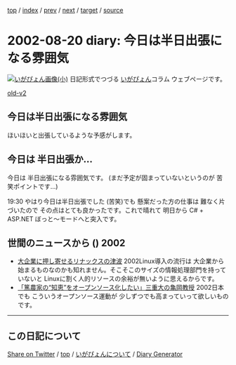 [top](https://igapyon.github.io/diary/) 
 / [index](https://igapyon.github.io/diary/2002/index.html) 
 / [prev](https://igapyon.github.io/diary/2002/ig020819.html) 
 / [next](https://igapyon.github.io/diary/2002/ig020821.html) 
 / [target](https://igapyon.github.io/diary/2002/ig020820.html) 
 / [source](https://github.com/igapyon/diary/blob/gh-pages/2002/ig020820.html.src.md) 

2002-08-20 diary: 今日は半日出張になる雰囲気
=====================================================================================================
[![いがぴょん画像(小)](https://igapyon.github.io/diary/images/iga200306s.jpg "いがぴょん")](https://igapyon.github.io/diary/memo/memoigapyon.html) 日記形式でつづる [いがぴょん](https://igapyon.github.io/diary/memo/memoigapyon.html)コラム ウェブページです。

[old-v2](ig020820-orig.html)

## 今日は半日出張になる雰囲気

ほいほいと出張しているような予感がします。


## 今日は 半日出張か…

今日は 半日出張になる雰囲気です。
(まだ予定が固まっていないというのが 苦笑ポイントです…)

19:30 やはり今日は半日出張でした (苦笑)でも 懸案だった方の仕事は 難なく片づいたので その点はとても良かったです。これで晴れて 明日から C# + ASP.NET ぼっと～モードへと突入です。

## 世間のニュースから () 2002

* [大企業に押し寄せるリナックスの津波](http://www.hotwired.co.jp/news/news/business/story/20020819102.html)  2002Linux導入の流行は 大企業から始まるものなのかも知れません。そこそこのサイズの情報処理部門を持っていないと Linuxに割く人的リソースの余裕が無いように思えるからです。
* [「篤農家の“知恵”をオープンソース化したい」三重大の亀岡教授](http://biztech.nikkeibp.co.jp/wcs/show/leaf?CID=onair/biztech/comp/201207)  2002日本でも こういうオープンソース運動が 少しずつでも高まっていって欲しいものです。

----------------------------------------------------------------------------------------------------

## この日記について

[Share on Twitter](https://twitter.com/intent/tweet?hashtags=igapyon%2Cdiary%2C%E3%81%84%E3%81%8C%E3%81%B4%E3%82%87%E3%82%93&text=%E4%BB%8A%E6%97%A5%E3%81%AF%E5%8D%8A%E6%97%A5%E5%87%BA%E5%BC%B5%E3%81%AB%E3%81%AA%E3%82%8B%E9%9B%B0%E5%9B%B2%E6%B0%97&url=https%3A%2F%2Figapyon.github.io%2Fdiary%2F2002%2Fig020820.html) / [top](../index.html/) / [いがぴょんについて](https://igapyon.github.io/diary/memo/memoigapyon.html) / [Diary Generator](https://github.com/igapyon/igapyonv3)
